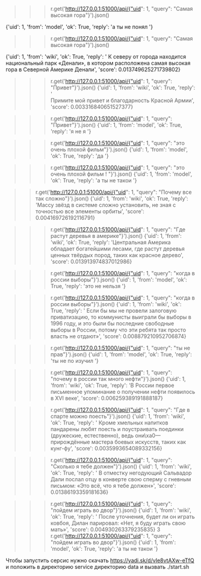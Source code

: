 >>> r.get('http://127.0.0.1:51000/api/{"uid": 1, "query": "Самая высокая гора"}').json()

{'uid': 1, 'from': 'model', 'ok': True, 'reply': 'а ты не понял '}


>>> r.get('http://127.0.0.1:51000/api/{"uid": 1, "query": "Самая высокая гора"}').json()

{'uid': 1, 'from': 'wiki', 'ok': True, 'reply': ' К северу от города находится национальный парк «Денали», в котором расположена самая высокая гора в Северной Америке Денали', 'score': 0.013749625271739802}


>>> r.get('http://127.0.0.1:51000/api/{"uid": 1, "query": "Привет"}').json()
{'uid': 1, 'from': 'wiki', 'ok': True, 'reply': '<br>Примите мой привет и благодарность Красной Армии', 'score': 0.003316840651527377}

>>> r.get('http://127.0.0.1:51000/api/{"uid": 1, "query": "Привет"}').json()
{'uid': 1, 'from': 'model', 'ok': True, 'reply': 'я не я '}

>>> r.get('http://127.0.0.1:51000/api/{"uid": 1, "query": "это очень плохой фильм"}').json()
{'uid': 1, 'from': 'model', 'ok': True, 'reply': 'да '}

>>> r.get('http://127.0.0.1:51000/api/{"uid": 1, "query": "это очень плохой фильм ! "}').json()
{'uid': 1, 'from': 'model', 'ok': True, 'reply': 'а ты не такои '}

>> r.get('http://127.0.0.1:51000/api/{"uid": 1, "query": "Почему все так сложно"}').json()
{'uid': 1, 'from': 'wiki', 'ok': True, 'reply': 'Массу звёзд в системе сложно установить, не зная с точностью все элементы орбиты', 'score': 0.004169726192116791}

>>> r.get('http://127.0.0.1:51000/api/{"uid": 1, "query": "Где растут деревья в америке"}').json()
{'uid': 1, 'from': 'wiki', 'ok': True, 'reply': 'Центральная Америка обладает богатейшими лесами, где растут деревья ценных твёрдых пород, таких как красное дерево', 'score': 0.013913974837012986}

>>> r.get('http://127.0.0.1:51000/api/{"uid": 1, "query": "когда в россии выборы"}').json()
{'uid': 1, 'from': 'model', 'ok': True, 'reply': 'это не нельзя '}

>>> r.get('http://127.0.0.1:51000/api/{"uid": 1, "query": "когда в россии выборы"}').json()
{'uid': 1, 'from': 'wiki', 'ok': True, 'reply': ' Если бы мы не провели залоговую приватизацию, то коммунисты выиграли бы выборы в 1996 году, и это были бы последние свободные выборы в России, потому что эти ребята так просто власть не отдают»', 'score': 0.008879210952706874}

>>> r.get('http://127.0.0.1:51000/api/{"uid": 1, "query": "ты не прав"}').json()
{'uid': 1, 'from': 'model', 'ok': True, 'reply': 'ты не по изучил '}

>>> r.get('http://127.0.0.1:51000/api/{"uid": 1, "query": "почему в россии так много нефти"}').json()
{'uid': 1, 'from': 'wiki', 'ok': True, 'reply': 'В России первое письменное упоминание о получении нефти появилось в XVI веке', 'score': 0.006259389191888187}

>>> r.get('http://127.0.0.1:51000/api/{"uid": 1, "query": "Где в спарте можно поесть"}').json()
{'uid': 1, 'from': 'wiki', 'ok': True, 'reply': ' Кроме хмельных напитков пандарены любят поесть и поустраивать поединки (дружеские, естественно), ведь они\xa0— прирождённые мастера боевых искусств, таких как кунг-фу', 'score': 0.0035993654089332156}

>>> r.get('http://127.0.0.1:51000/api/{"uid": 1, "query": "Сколько я тебе должен"}').json()
{'uid': 1, 'from': 'wiki', 'ok': True, 'reply': ' В отместку негодующий Сальвадор Дали послал отцу в конверте свою сперму с гневным письмом: «Это всё, что я тебе должен»', 'score': 0.01386193359181636}

>>> r.get('http://127.0.0.1:51000/api/{"uid": 1, "query": "пойдем играть во двор"}').json()
{'uid': 1, 'from': 'wiki', 'ok': True, 'reply': ' После уточнения, будет ли он играть ковбоя, Дилан парировал: «Нет, я буду играть свою мать»', 'score': 0.004930263379235835}
3
>>> r.get('http://127.0.0.1:51000/api/{"uid": 1, "query": "пойдем играть во двор"}').json()
{'uid': 1, 'from': 'model', 'ok': True, 'reply': 'а ты не такои '}

Чтобы запустить серсис нужно скачать https://yadi.sk/d/vIe8vtAXw-eTfQ и положить в директорию service директорию data и вызвать ./start.sh

